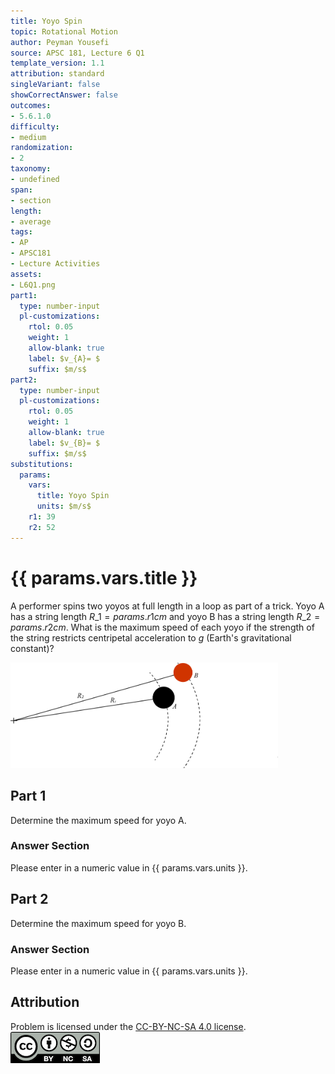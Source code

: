 ```yaml
---
title: Yoyo Spin
topic: Rotational Motion
author: Peyman Yousefi
source: APSC 181, Lecture 6 Q1
template_version: 1.1
attribution: standard
singleVariant: false
showCorrectAnswer: false
outcomes:
- 5.6.1.0
difficulty:
- medium
randomization:
- 2
taxonomy:
- undefined
span:
- section
length:
- average
tags:
- AP
- APSC181
- Lecture Activities
assets:
- L6Q1.png
part1:
  type: number-input
  pl-customizations:
    rtol: 0.05
    weight: 1
    allow-blank: true
    label: $v_{A}= $
    suffix: $m/s$
part2:
  type: number-input
  pl-customizations:
    rtol: 0.05
    weight: 1
    allow-blank: true
    label: $v_{B}= $
    suffix: $m/s$
substitutions:
  params:
    vars:
      title: Yoyo Spin
      units: $m/s$
    r1: 39
    r2: 52
---
```

# {{ params.vars.title }}
A performer spins two yoyos at full length in a loop as part of a trick.
Yoyo A has a string length $R\_{1} = {{params.r1}}cm$ and yoyo B has a string length $R\_{2} = {{params.r2}}cm$.
What is the maximum speed of each yoyo if the strength of the string restricts centripetal acceleration to $g$ (Earth's gravitational constant)?

<img src="L6Q1.png" width=85%>

## Part 1

Determine the maximum speed for yoyo A.

### Answer Section

Please enter in a numeric value in {{ params.vars.units }}.

## Part 2

Determine the maximum speed for yoyo B.

### Answer Section

Please enter in a numeric value in {{ params.vars.units }}.

## Attribution

Problem is licensed under the [CC-BY-NC-SA 4.0 license](https://creativecommons.org/licenses/by-nc-sa/4.0/).<br> ![The Creative Commons 4.0 license requiring attribution-BY, non-commercial-NC, and share-alike-SA license.](https://raw.githubusercontent.com/firasm/bits/master/by-nc-sa.png)